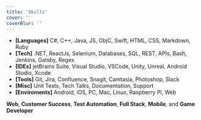 ```yaml
---
title: 'Skills'
cover: ''
coverBlur: ''
---
```


-   **[Languages]** C#, C++, Java, JS, ObjC, Swift, HTML, CSS, Markdown, Ruby
-   **[Tech]** .NET, ReactJs, Selenium, Databases, SQL, REST, APIs, Bash, Jenkins, Gatsby, Regex
-   **[IDEs]** jetBrains Suite, Visual Studio, VSCode, Unity, Unreal, Android Studio, Xcode
-   **[Tools]** Git, Jira, Confluence, Snagit, Camtasia, Photoshop, Slack
-   **[Misc]** Unit Tests, Tech Talks, Documentation, Support
-   **[Enviroments]** Android, iOS, PC, Mac, Linux, Raspberry Pi, Web

<div class="breakline"> </div>

**Web**, **Customer Success**, **Test Automation**, **Full Stack**, **Mobile**, and **Game Developer**
